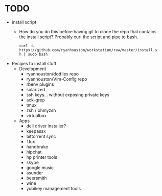 # TODO

  * install script
    * How do you do this before having git to clone the repo that contains the
      install script? Probably curl the script and pipe to bash.

      `curl -L https://github.com/ryanhouston/workstation/raw/master/install.sh | sudo bash`
  * Recipes to install stuff
    * Development
      * ryanhouston/dotfiles repo
      * ryanhouston/Vim-Config repo
      * rbenv plugins
      * solarized
      * ssh keys... without exposing private keys
      * ack-grep
      * tmux
      * zsh / ohmyzsh
      * virtualbox
    * Apps
      * dell driver installer?
      * keepassx
      * bittorrent sync
      * f.lux
      * handbrake
      * hipchat
      * hp printer tools
      * skype
      * google music
      * asunder
      * beersmith
      * wine
      * yubikey management tools

